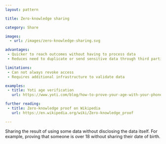 ```yaml
---
layout: pattern

title: Zero-knowledge sharing

category: Share

images:
  - url: /images/zero-knowledge-sharing.svg

advantages:
 - Quicker to reach outcomes without having to process data
 - Reduces need to duplicate or send sensitive data through third parties

limitations: 
 - Can not always revoke access
 - Requires additional infrastructure to validate data

examples:
 - title: Yoti age verification
   url: https://www.yoti.com/blog/how-to-prove-your-age-with-your-phone/

further reading:
 - title: Zero-knowledge proof on Wikipedia
   url: https://en.wikipedia.org/wiki/Zero-knowledge_proof

---
```


Sharing the result of using some data without disclosing the data itself. For example, proving that someone is over 18 without sharing their date of birth.


